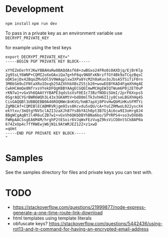 # Development

`npm install`
`npm run dev`

To pass in a private key as an environment variable use `DECRYPT_PRIVATE_KEY`

for example using the test keys
```
export DECRYPT_PRIVATE_KEY="
-----BEGIN PGP PRIVATE KEY BLOCK-----

xYYEZeEerhYJKwYBBAHaRw8BAQdAsf68+zwBGxo24FRo0i0AXDjq/EjBrKlp
2g95sLY6WNP+CQMI2oXeOAxiQa7g+hF6qv9N8FxKNrzffGY4Bk9aTCqzBqsC
oDKSejDx42BqoZMvGOl5V9WAqplxw3XPa8YcM2h0aKuv3oJbsA5TSiTiF0rn
3M0bSm9uIFNtaXRoIDxqb25AZXhhbXBsZS5jb20+wowEEBYKAD4FgmXhHq4E
CwkHCAmQe8NfrxsVYekDFQgKBBYAAgECGQECmwMCHgEWIQTWum6P0j2ET0uP
rKN7w1+vGxVh6QAAtYYBAPE3qdsSsVsF0EIc73BzfNODiSUmI/2prF6Xxps5
0SgrAQCYGrBWR6WQh3L43x3GKAMtV+bd80mlTk3vhH6IIjy8CseLBGXhHq4S
CisGAQQBl1UBBQEBB0A46ROQNWc8nKVG/hmB7apXj0PVvHwQbMiHKuSFMTYi
ZgMBCAf+CQMIBlECABMRVRjgm9Ivs8Kcvdu5xQU/cA+YuCZRMwoL022yscX4
ekYtxv/3mQtgYNV5clAZI3zaXJh87Ys8bYA1h0pt3B7GjAi6cw9I3oHrg8J4
BBgWCgAqBYJl4R6uCZB7w1+vGxVh6QKbDBYhBNa6bo/SPYRPS4+so3vDX68b
FWHpAACSsgEA6M4M/hrghP2tESoir6VJqWxFEzVugZ9ksViCO8ntSCkBAP0a
674ZxOp4c7ffRWEwjW6jN1L9AtWRJEZ12Z+z1xwD
=qUmt
-----END PGP PRIVATE KEY BLOCK-----
"
```

# Samples

See the samples directory for files and private keys you can test with.

# TODO

- https://stackoverflow.com/questions/21999877/node-express-generate-a-one-time-route-link-download
- html templates using template literals
- obfuscate keys? https://stackoverflow.com/questions/5442436/using-rot13-and-tr-command-for-having-an-encrypted-email-address

